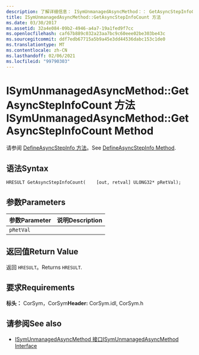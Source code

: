 ```yaml
---
description: 了解详细信息： ISymUnmanagedAsyncMethod：： GetAsyncStepInfoCount 方法
title: ISymUnmanagedAsyncMethod::GetAsyncStepInfoCount 方法
ms.date: 03/30/2017
ms.assetid: 32a4e084-09b2-4946-a4a7-19a1fed9f7cc
ms.openlocfilehash: caf67b889c032a23aa7bc9c60eee02be303be43c
ms.sourcegitcommit: ddf7edb67715a5b9a45e3dd44536dabc153c1de0
ms.translationtype: MT
ms.contentlocale: zh-CN
ms.lasthandoff: 02/06/2021
ms.locfileid: "99790303"
---
```

# <a name="isymunmanagedasyncmethodgetasyncstepinfocount-method"></a><span data-ttu-id="f0ba1-103">ISymUnmanagedAsyncMethod::GetAsyncStepInfoCount 方法</span><span class="sxs-lookup"><span data-stu-id="f0ba1-103">ISymUnmanagedAsyncMethod::GetAsyncStepInfoCount Method</span></span>

<span data-ttu-id="f0ba1-104">请参阅 [DefineAsyncStepInfo 方法](isymunmanagedasyncmethodpropertieswriter-defineasyncstepinfo-method.md)。</span><span class="sxs-lookup"><span data-stu-id="f0ba1-104">See [DefineAsyncStepInfo Method](isymunmanagedasyncmethodpropertieswriter-defineasyncstepinfo-method.md).</span></span>  
  
## <a name="syntax"></a><span data-ttu-id="f0ba1-105">语法</span><span class="sxs-lookup"><span data-stu-id="f0ba1-105">Syntax</span></span>  
  
```idl  
HRESULT GetAsyncStepInfoCount(    [out, retval] ULONG32* pRetVal);  
```  
  
## <a name="parameters"></a><span data-ttu-id="f0ba1-106">参数</span><span class="sxs-lookup"><span data-stu-id="f0ba1-106">Parameters</span></span>  
  
|<span data-ttu-id="f0ba1-107">参数</span><span class="sxs-lookup"><span data-stu-id="f0ba1-107">Parameter</span></span>|<span data-ttu-id="f0ba1-108">说明</span><span class="sxs-lookup"><span data-stu-id="f0ba1-108">Description</span></span>|  
|---------------|-----------------|  
|`pRetVal`||  
  
## <a name="return-value"></a><span data-ttu-id="f0ba1-109">返回值</span><span class="sxs-lookup"><span data-stu-id="f0ba1-109">Return Value</span></span>  

 <span data-ttu-id="f0ba1-110">返回 `HRESULT`。</span><span class="sxs-lookup"><span data-stu-id="f0ba1-110">Returns `HRESULT`.</span></span>  
  
## <a name="requirements"></a><span data-ttu-id="f0ba1-111">要求</span><span class="sxs-lookup"><span data-stu-id="f0ba1-111">Requirements</span></span>  

 <span data-ttu-id="f0ba1-112">**标头：** CorSym，CorSym</span><span class="sxs-lookup"><span data-stu-id="f0ba1-112">**Header:** CorSym.idl, CorSym.h</span></span>  
  
## <a name="see-also"></a><span data-ttu-id="f0ba1-113">请参阅</span><span class="sxs-lookup"><span data-stu-id="f0ba1-113">See also</span></span>

- [<span data-ttu-id="f0ba1-114">ISymUnmanagedAsyncMethod 接口</span><span class="sxs-lookup"><span data-stu-id="f0ba1-114">ISymUnmanagedAsyncMethod Interface</span></span>](isymunmanagedasyncmethod-interface.md)
